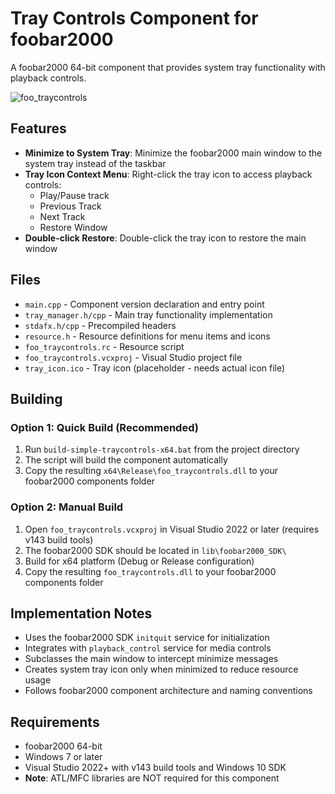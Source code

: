 # Tray Controls Component for foobar2000

A foobar2000 64-bit component that provides system tray functionality with playback controls.

![foo_traycontrols](https://github.com/user-attachments/assets/0ea2d58d-979d-46cc-b26e-4b9f3f09cc91)


## Features

- **Minimize to System Tray**: Minimize the foobar2000 main window to the system tray instead of the taskbar
- **Tray Icon Context Menu**: Right-click the tray icon to access playback controls:
  - Play/Pause track
  - Previous Track
  - Next Track
  - Restore Window
- **Double-click Restore**: Double-click the tray icon to restore the main window

## Files

- `main.cpp` - Component version declaration and entry point
- `tray_manager.h/cpp` - Main tray functionality implementation
- `stdafx.h/cpp` - Precompiled headers
- `resource.h` - Resource definitions for menu items and icons
- `foo_traycontrols.rc` - Resource script
- `foo_traycontrols.vcxproj` - Visual Studio project file
- `tray_icon.ico` - Tray icon (placeholder - needs actual icon file)

## Building

### Option 1: Quick Build (Recommended)
1. Run `build-simple-traycontrols-x64.bat` from the project directory
2. The script will build the component automatically
3. Copy the resulting `x64\Release\foo_traycontrols.dll` to your foobar2000 components folder

### Option 2: Manual Build
1. Open `foo_traycontrols.vcxproj` in Visual Studio 2022 or later (requires v143 build tools)
2. The foobar2000 SDK should be located in `lib\foobar2000_SDK\`
3. Build for x64 platform (Debug or Release configuration)
4. Copy the resulting `foo_traycontrols.dll` to your foobar2000 components folder

## Implementation Notes

- Uses the foobar2000 SDK `initquit` service for initialization
- Integrates with `playback_control` service for media controls
- Subclasses the main window to intercept minimize messages
- Creates system tray icon only when minimized to reduce resource usage
- Follows foobar2000 component architecture and naming conventions

## Requirements

- foobar2000 64-bit
- Windows 7 or later
- Visual Studio 2022+ with v143 build tools and Windows 10 SDK
- **Note**: ATL/MFC libraries are NOT required for this component
